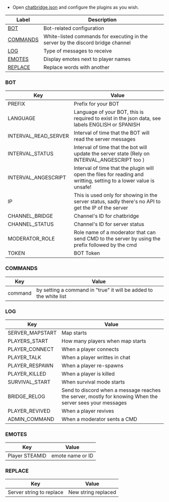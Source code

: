 
- Open [chatbridge.json](chatbridge.json) and configure the plugins as you wish.

| Label | Description |
|---|---|
| [BOT](#bot) | Bot-related configuration |
| [COMMANDS](#commands) | White-listed commands for executing in the server by the discord bridge channel |
| [LOG](#log) | Type of messages to receive |
| [EMOTES](#emotes) | Display emotes next to player names |
| [REPLACE](#replace) | Replace words with another |

### BOT
| Key | Value |
|---|---|
| PREFIX | Prefix for your BOT |
| LANGUAGE | Language of your BOT, this is required to exist in the json data, see labels ENGLISH or SPANISH |
| INTERVAL_READ_SERVER | Interval of time that the BOT will read the server messages |
| INTERVAL_STATUS | Interval of time that the bot will update the server state (Rely on INTERVAL_ANGESCRIPT too ) |
| INTERVAL_ANGESCRIPT | Interval of time that the plugin will open the files for reading and writting, setting to a lower value is unsafe! |
| IP | This is used only for showing in the server status, sadly there's no API to get the IP of the server |
| CHANNEL_BRIDGE | Channel's ID for chatbridge |
| CHANNEL_STATUS | Channel's ID for server status |
| MODERATOR_ROLE | Role name of a moderator that can send CMD to the server by using the prefix followed by the cmd |
| TOKEN | BOT Token |

### COMMANDS
| Key | Value |
|---|---|
| command | by setting a command in "true" it will be added to the white list |

### LOG
| Key | Value |
|---|---|
| SERVER_MAPSTART | Map starts |
| PLAYERS_START | How many players when map starts |
| PLAYER_CONNECT | When a player connects |
| PLAYER_TALK | When a player writtes in chat |
| PLAYER_RESPAWN | When a player re-spawns |
| PLAYER_KILLED | When a player is killed |
| SURVIVAL_START | When survival mode starts |
| BRIDGE_RELOG | Send to discord when a message reaches the server, mostly for knowing When the server sees your messages |
| PLAYER_REVIVED | When a player revives |
| ADMIN_COMMAND | When a moderator sents a CMD |

### EMOTES
| Key | Value |
|---|---|
| Player STEAMID | emote name or ID |

### REPLACE
| Key | Value |
|---|---|
| Server string to replace | New string replaced |